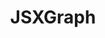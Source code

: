 ---
title: JSXGraph
title_only: true
header: JSXGraph - Dynamic Mathematics with JavaScript
menu_title: Home
order: 0
layout: splash
is_home: true
sitemap:
  priority: 1
  changefreq: 'daily'

splash:

  image: /media/bg-jsxgraph.jpg
  color: var(--bs-primary)
  content:
    - file: start

sections:

  - file: example1
    layout: board-block
    data:
      boardid: example1
      title: Apollonian circle packing 
      link: /share
      target: _blank

  - file: example2
    layout: board-block
    data:
      boardid: example2
      board_pos: second
      title: Surface plot
      link: /share
      target: _blank
      
  - file: example3
    layout: board-block
    data:
      boardid: example3
      title: Mirror, Mirror on the Wall ...
      link: /share
      target: _blank
      
  - file: features
    layout: board-block
    data:
      boardid: features
      board_pos: second
      title: Euler line
      link: /share
      target: _blank      

  - file: technicalfeatures
    layout: board-block
    data:
      boardid: technicalfeatures
      title: Sphere
      link: /share
      target: _blank      
      
  - file: license
    layout: board-block
    data:
      boardid: license
      board_pos: second
      title: Vectorfield
      link: /share
      target: _blank      

---